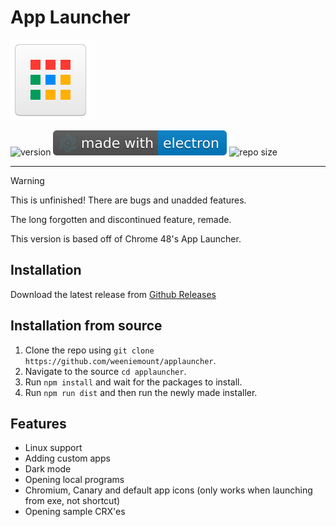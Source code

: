 # App Launcher

<img src="github/icon.png" alt="drawing" width="128"/>


![version](https://img.shields.io/badge/dynamic/json?url=https%3A%2F%2Fraw.githubusercontent.com%2Fweeniemount%2Fapplauncher%2Frefs%2Fheads%2Fmain%2Fpackage.json&query=%24.version&label=version&color=orange
) ![made with electron](github/electron.svg) ![repo size](https://img.shields.io/github/repo-size/weeniemount/applauncher)
<hr>

> [!WARNING]
> This is unfinished! There are bugs and unadded features.

The long forgotten and discontinued feature, remade.

This version is based off of Chrome 48's App Launcher.

## Installation

Download the latest release from [Github Releases](https://github.com/weeniemount/applauncher/releases)

## Installation from source

1. Clone the repo using ``git clone https://github.com/weeniemount/applauncher``.
2. Navigate to the source ``cd applauncher``.
3. Run ``npm install`` and wait for the packages to install.
4. Run ``npm run dist`` and then run the newly made installer.

## Features
- Linux support
- Adding custom apps
- Dark mode
- Opening local programs
- Chromium, Canary and default app icons (only works when launching from exe, not shortcut)
- Opening sample CRX'es
